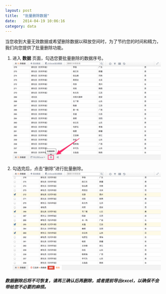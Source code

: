 ```yaml
---
layout: post
title:  "批量删除数据"
date:   2014-04-19 10:06:16
category: data
---
```


当您收到大量无效数据或希望删除数据以释放空间时，为了节约您的时间和精力，我们向您提供了批量删除功能。

1. 进入 **数据** 页面，勾选您要批量删除的数据序号。
	![](/images/batch-delete-1.png)

2. 勾选完后，点击“删除”进行批量删除。
	![](/images/batch-delete-2.png)

##### 数据删除后将不可恢复，请再三确认后再删除，或者提前导出excel，以确保不会带给您不必要的麻烦。

